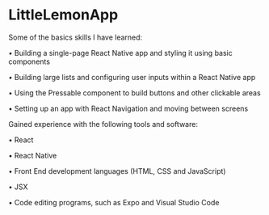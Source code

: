 # LittleLemonApp

Some of the basics skills I have learned:

•	Building a single-page React Native app and styling it using basic components

•	Building large lists and configuring user inputs within a React Native app

•	Using the Pressable component to build buttons and other clickable areas

•	Setting up an app with React Navigation and moving between screens



Gained experience with the following tools and software: 

•	React

•	React Native

•	Front End development languages (HTML, CSS and JavaScript)

•	JSX

•	Code editing programs, such as Expo and Visual Studio Code
